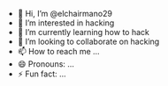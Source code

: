 - 👋 Hi, I’m @elchairmano29
- 👀 I’m interested in hacking
- 🌱 I’m currently learning how to hack
- 💞️ I’m looking to collaborate on hacking
- 📫 How to reach me ...
- 😄 Pronouns: ...
- ⚡ Fun fact: ...

<!---
elchairmano29/elchairmano29 is a ✨ special ✨ repository because its `README.md` (this file) appears on your GitHub profile.
You can click the Preview link to take a look at your changes.
--->
